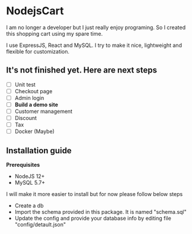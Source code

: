 # NodejsCart
I am no longer a developer but I just really enjoy programing. So I created this shopping cart using my spare time.

I use ExpressJS, React and MySQL. I try to make it nice, lightweight and flexible for customization.

## It's not finished yet. Here are next steps

- [ ] Unit test
- [ ] Checkout page
- [ ] Admin login
- [ ] **Build a demo site**
- [ ] Customer management
- [ ] Discount
- [ ] Tax
- [ ] Docker (Maybe)

## Installation guide

**Prerequisites**
- NodeJS 12+
- MySQL 5.7+

I will make it more easier to install but for now please follow below steps
- Create a db
- Import the schema provided in this package. It is named "schema.sql"
- Update the config and provide your database info by editing file "config/detault.json"

